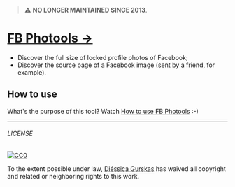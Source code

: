 > :warning: **NO LONGER MAINTAINED SINCE 2013**. 

# [FB Photools  →](http://diessi.ca/fbphotools)

+ Discover the full size of locked profile photos of Facebook;
+ Discover the source page of a Facebook image (sent by a friend, for example).

## How to use
What's the purpose of this tool? Watch [How to use FB Photools](http://www.youtube.com/watch?v=1LItT5bIiTI) :-)

---

###### LICENSE

[![CC0](http://mirrors.creativecommons.org/presskit/buttons/88x31/svg/cc-zero.svg)](http://creativecommons.org/publicdomain/zero/1.0/)

To the extent possible under law, [Diéssica Gurskas](http://diessi.ca) has waived all copyright and related or neighboring rights to this work.

